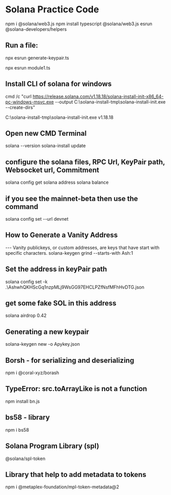 # Solana Practice Code
npm i @solana/web3.js
npm install typescript @solana/web3.js esrun @solana-developers/helpers

## Run a file:
npx esrun generate-keypair.ts

npx esrun module1.ts 

## Install CLI of solana for windows
cmd /c "curl https://release.solana.com/v1.18.18/solana-install-init-x86_64-pc-windows-msvc.exe --output C:\solana-install-tmp\solana-install-init.exe --create-dirs"

C:\solana-install-tmp\solana-install-init.exe v1.18.18

## Open new CMD Terminal 
solana --version
solana-install update

## configure the solana files, RPC Url, KeyPair path, Websocket url, Commitment
solana config get
solana address
solana balance

## if you see the mainnet-beta then use the command
solana config set --url devnet

## How to Generate a Vanity Address
--- Vanity publickeys, or custom addresses, are keys that have start with specific characters.
solana-keygen grind --starts-with Ash:1 

## Set the address in keyPair path
solana config set -k .\AshwhQKHScGq1nzpMLj9WsGG97EHCLPZfNsfMFhHvDTG.json 

## get some fake SOL in this address 
solana airdrop 0.42

## Generating a new keypair
solana-keygen new -o Apykey.json

## Borsh - for serializing and deserializing
npm i @coral-xyz/borash

## TypeError: src.toArrayLike is not a function
npm install bn.js

## bs58 - library
npm i bs58

## Solana Program Library (spl)
@solana/spl-token

## Library that help to add metadata to tokens
npm i @metaplex-foundation/mpl-token-metadata@2